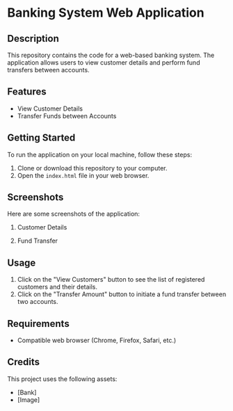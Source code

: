 # Banking System Web Application



## Description

This repository contains the code for a web-based banking system. The application allows users to view customer details and perform fund transfers between accounts.


## Features

- View Customer Details
- Transfer Funds between Accounts

## Getting Started

To run the application on your local machine, follow these steps:

1. Clone or download this repository to your computer.
2. Open the `index.html` file in your web browser.

## Screenshots

Here are some screenshots of the application:

1. Customer Details
 

2. Fund Transfer
 

## Usage

1. Click on the "View Customers" button to see the list of registered customers and their details.
2. Click on the "Transfer Amount" button to initiate a fund transfer between two accounts.

## Requirements

- Compatible web browser (Chrome, Firefox, Safari, etc.)

## Credits

This project uses the following assets:

- [Bank]
- [Image]

